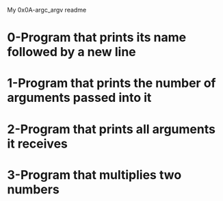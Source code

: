 My 0x0A-argc_argv readme
# 0-Program that prints its name followed by a new line
# 1-Program that prints the number of arguments passed into it
# 2-Program that prints all arguments it receives
# 3-Program that multiplies two numbers
